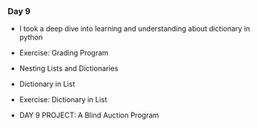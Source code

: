 ### Day 9

- I took a deep dive into learning and understanding about dictionary in python

- Exercise: Grading Program

- Nesting Lists and Dictionaries

- Dictionary in List

- Exercise: Dictionary in List

- DAY 9 PROJECT: A Blind Auction Program